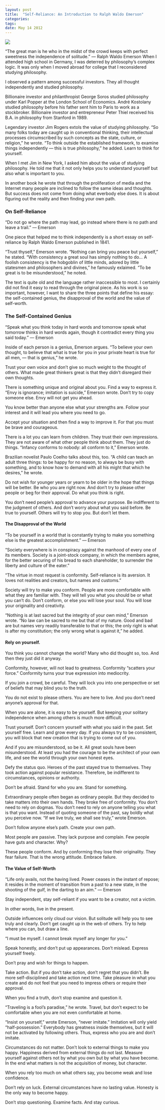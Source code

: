 ```yaml
---
layout: post
title:  "Self-Reliance: An Introduction to Ralph Waldo Emerson"
categories: 
tags: 
date: May 14 2012
---
```


<img src="/media/emerson.jpg" />

“The great man is he who in the midst of the crowd keeps with perfect sweetness the independence of solitude.” — Ralph Waldo Emerson
When I attended high school in Germany, I was deterred by philosophy’s complex logic. It was only when I moved abroad for college that I reconsidered studying philosophy.

I observed a pattern among successful investors. They all thought independently and studied philosophy.

Billionaire investor and philanthropist George Soros studied philosophy under Karl Popper at the London School of Economics. André Kostolany studied philosophy before his father sent him to Paris to work as a stockbroker. Billionaire investor and entrepreneur Peter Thiel received his B.A. in philosophy from Stanford in 1989.

Legendary investor Jim Rogers extols the value of studying philosophy. “So many folks today are caught up in conventional thinking, their intellectual processes circumscribed by such concepts as the state, culture, or religion,” he wrote. “To think outside the established framework, to examine things independently — this is true philosophy,” he added. Learn to think for yourself.

When I met Jim in New York, I asked him about the value of studying philosophy. He told me that it not only helps you to understand yourself but also what is important to you.

In another book he wrote that through the proliferation of media and the Internet many people are inclined to follow the same ideas and thoughts. But success does not come from doing what everbody else does. It is about figuring out the reality and then finding your own path.

### On Self-Reliance
“Do not go where the path may lead, go instead where there is no path and leave a trail.” — Emerson

One piece that helped me to think independently is a short essay on self-reliance by Ralph Waldo Emerson published in 1841.

“Trust thyself,” Emerson wrote. “Nothing can bring you peace but yourself,” he stated. “With consistency a great soul has simply nothing to do… A foolish consistency is the hobgoblin of little minds, adored by little statesmen and philosophers and divines,” he famously exlaimed. “To be great is to be misunderstood,” he noted.

The text is quite old and the language rather inaccessible to most. I certainly did not find it easy to read through the original piece. As his work is so important, however, I want to share the three points that define his essay: the self-contained genius, the disapproval of the world and the value of self-worth.

### The Self-Contained Genius
“Speak what you think today in hard words and tomorrow speak what tomorrow thinks in hard words again, though it contradict every thing you said today.” — Emerson

Inside of each person is a genius, Emerson argues. “To believe your own thought, to believe that what is true for you in your private heart is true for all men, — that is genius,” he wrote.

Trust your own voice and don’t give so much weight to the thought of others. What made great thinkers great is that they didn’t disregard their own thoughts.

There is something unique and original about you. Find a way to express it. “Envy is ignorance; imitation is suicide,” Emerson wrote. Don’t try to copy someone else. Envy will not get you ahead.

You know better than anyone else what your strengths are. Follow your interest and it will lead you where you need to go.

Accept your situation and then find a way to improve it. For that you must be brave and courageous.

There is a lot you can learn from children. They trust their own impressions. They are not aware of what other people think about them. They just do things. “Infancy conforms to nobody: all conform to it,” Emerson wrote.

Brazilian novelist Paulo Coelho talks about this, too. “A child can teach an adult three things: to be happy for no reason, to always be busy with something, and to know how to demand with all his might that which he desires,” he wrote.

Do not wish for younger years or yearn to be older in the hope that things will be better. Be who you are right now. And don’t try to please other people or beg for their approval. Do what you think is right.

You don’t need people’s approval to advance your purpose. Be indifferent to the judgment of others. And don’t worry about what you said before.
Be true to yourself. Others will try to stop you. But don’t let them.

#### The Disapproval of the World
“To be yourself in a world that is constantly trying to make you something else is the greatest accomplishment.” — Emerson

“Society everywhere is in conspiracy against the manhood of every one of its members. Society is a joint-stock company, in which the members agree, for the better securing of his bread to each shareholder, to surrender the liberty and culture of the eater.”

“The virtue in most request is conformity. Self-reliance is its aversion. It loves not realities and creators, but names and customs.”

Society will try to make you conform. People are more comfortable with what they are familiar with. They will tell you what you should be or what you can’t do. Don’t conform, or else you will lose your soul. You will lose your originality and creativity.

“Nothing is at last sacred but the integrity of your own mind,” Emerson wrote. “No law can be sacred to me but that of my nature. Good and bad are but names very readily transferable to that or this; the only right is what is after my constitution; the only wrong what is against it,” he added. 

#### Rely on yourself.
You think you cannot change the world? Many who did thought so, too. And then they just did it anyway.

Conformity, however, will not lead to greatness. Conformity “scatters your force.” Conformity turns your true expression into mediocrity.

If you join a crowd, be careful. They will lock you into one perspective or set of beliefs that may blind you to the truth.

You do not exist to please others. You are here to live. And you don’t need anyone’s approval for that.

When you are alone, it is easy to be yourself. But keeping your solitary independence when among others is much more difficult.

Trust yourself. Don’t concern yourself with what you said in the past. Set yourself free. Learn and grow every day. If you always try to be consistent, you will block that new creation that is trying to come out of you.

And if you are misunderstood, so be it. All great souls have been misunderstood. At least you had the courage to be the architect of your own life, and see the world through your own honest eyes.

Defy the status quo. Heroes of the past stayed true to themselves. They took action against popular resistance. Therefore, be indifferent to circumstances, opinions or authority.

Don’t be afraid. Stand for who you are. Stand for something.

Extraordinary people often began as ordinary people. But they decided to take matters into their own hands. They broke free of conformity.
You don’t need to rely on dogmas. You don’t need to rely on anyone telling you what is that you want. Instead of quoting someone of the past, say boldly what you perceive now. “If we live truly, we shall see truly,” wrote Emerson.

Don’t follow anyone else’s path. Create your own path.

Most people are passive. They lack purpose and complain. Few people have guts and character. Why?

These people conform. And by conforming they lose their originality. They fear failure. That is the wrong attitude. Embrace failure.

#### The Value of Self-Worth
“Life only avails, not the having lived. Power ceases in the instant of repose; it resides in the moment of transition from a past to a new state, in the shooting of the gulf, in the darting to an aim.” — Emerson

Stay independent, stay self-reliant if you want to be a creator, not a victim.

In other words, live in the present.

Outside influences only cloud our vision. But solitude will help you to see truly and clearly. Don’t get caught up in the web of others. Try to help where you can, but draw a line.

“I must be myself. I cannot break myself any longer for you.”

Speak honestly, and don’t put up appearances. Don’t mislead. Express yourself freely.

Don’t pray and wish for things to happen.

Take action. But if you don’t take action, don’t regret that you didn’t. Be more self-disciplined and take action next time.
Take pleasure in what you create and do not feel that you need to impress others or require their approval.

When you find a truth, don’t stop examine and question it.

“Traveling is a fool’s paradise,” he wrote. Travel, but don’t expect to be comfortable when you are not even comfortable at home.

“Insist on yourself,” wrote Emerson, “never imitate.” Imitation will only yield “half-possession.” Everybody has greatness inside themselves, but it will not be activated by following others. Thus, express who you are and don’t imitate.

Circumstances do not matter. Don’t look to external things to make you happy. Happiness derived from external things do not last. Measure yourself against others not by what you own but by what you have become. In the end what matters is not the acquisition of money, but character.

When you rely too much on what others say, you become weak and lose confidence.

Don’t rely on luck. External circumstances have no lasting value. Honesty is the only way to become happy.

Don’t stop questioning. Examine facts. And stay curious.